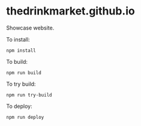 # thedrinkmarket.github.io
Showcase website.

To install:
```
npm install
```

To build:
```
npm run build
```

To try build:
```
npm run try-build
```

To deploy:
```
npm run deploy
```